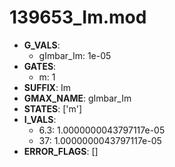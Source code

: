 # 139653_Im.mod

- **G_VALS**:
  - gImbar_Im: 1e-05
- **GATES**:
  - m: 1
- **SUFFIX**: Im
- **GMAX_NAME**: gImbar_Im
- **STATES**: ['m']
- **I_VALS**:
  - 6.3: 1.0000000043797117e-05
  - 37: 1.0000000043797117e-05
- **ERROR_FLAGS**: []
